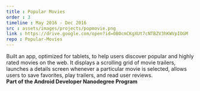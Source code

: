 ```yaml
---
title : Popular Movies
order : 3
timeline : May 2016 - Dec 2016
src : assets/images/projects/popmovie.png
link : https://drive.google.com/open?id=0B0cmCKgXUt7cNTBZV3hKWVpIOGM
repo : Popular-Movies
---
```

Built an app, optimized for tablets, to help users discover popular and highly rated movies on the web. It displays a scrolling grid of movie trailers, launches a details screen whenever a particular movie is selected, allows users to save favorites, play trailers, and read user reviews.<br>
**Part of the Android Developer Nanodegree Program**